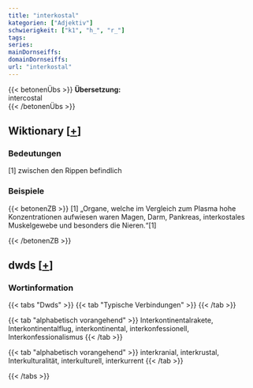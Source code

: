 ```yaml
---
title: "interkostal"
kategorien: ["Adjektiv"]
schwierigkeit: ["k1", "h_", "r_"]
tags:
series:
mainDornseiffs:
domainDornseiffs:
url: "interkostal"
---
```


{{< betonenÜbs >}}
**Übersetzung:**  
intercostal  
{{< /betonenÜbs >}}

## Wiktionary [[+](https://de.wiktionary.org/wiki/interkostal)]

### Bedeutungen
[1] zwischen den Rippen befindlich  

### Beispiele
{{< betonenZB >}}
[1] „Organe, welche im Vergleich zum Plasma hohe Konzentrationen aufwiesen waren Magen, Darm, Pankreas, interkostales Muskelgewebe und besonders die Nieren.“[1]  

{{< /betonenZB >}}


## dwds [[+](https://www.dwds.de/wb/interkostal)]

### Wortinformation
{{< tabs "Dwds" >}}
{{< tab "Typische Verbindungen" >}}
{{< /tab >}}

{{< tab "alphabetisch vorangehend" >}}
Interkontinentalrakete, Interkontinentalflug, interkontinental, interkonfessionell, Interkonfessionalismus
{{< /tab >}}

{{< tab "alphabetisch vorangehend" >}}
interkranial, interkrustal, Interkulturalität, interkulturell, interkurrent
{{< /tab >}}

{{< /tabs >}}

